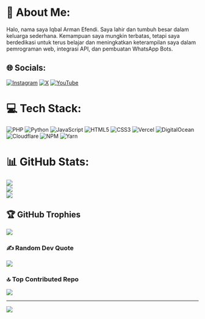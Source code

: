 # 💫 About Me:
Halo, nama saya Iqbal Arman Efendi. Saya lahir dan tumbuh besar dalam keluarga sederhana. Kemampuan saya mungkin terbatas, tetapi saya berdedikasi untuk terus belajar dan meningkatkan keterampilan saya dalam pemrograman web, integrasi API, dan pembuatan WhatsApp Bots.


## 🌐 Socials:
[![Instagram](https://img.shields.io/badge/Instagram-%23E4405F.svg?logo=Instagram&logoColor=white)](https://instagram.com/iqbalrmdiofficial) [![X](https://img.shields.io/badge/X-black.svg?logo=X&logoColor=white)](https://x.com/IQBALRMDI_OFC) [![YouTube](https://img.shields.io/badge/YouTube-%23FF0000.svg?logo=YouTube&logoColor=white)](https://youtube.com/@UCpkdvPDRB5Cg_4CSrKLAb6w) 

# 💻 Tech Stack:
![PHP](https://img.shields.io/badge/php-%23777BB4.svg?style=for-the-badge&logo=php&logoColor=white) ![Python](https://img.shields.io/badge/python-3670A0?style=for-the-badge&logo=python&logoColor=ffdd54) ![JavaScript](https://img.shields.io/badge/javascript-%23323330.svg?style=for-the-badge&logo=javascript&logoColor=%23F7DF1E) ![HTML5](https://img.shields.io/badge/html5-%23E34F26.svg?style=for-the-badge&logo=html5&logoColor=white) ![CSS3](https://img.shields.io/badge/css3-%231572B6.svg?style=for-the-badge&logo=css3&logoColor=white) ![Vercel](https://img.shields.io/badge/vercel-%23000000.svg?style=for-the-badge&logo=vercel&logoColor=white) ![DigitalOcean](https://img.shields.io/badge/DigitalOcean-%230167ff.svg?style=for-the-badge&logo=digitalOcean&logoColor=white) ![Cloudflare](https://img.shields.io/badge/Cloudflare-F38020?style=for-the-badge&logo=Cloudflare&logoColor=white) ![NPM](https://img.shields.io/badge/NPM-%23CB3837.svg?style=for-the-badge&logo=npm&logoColor=white) ![Yarn](https://img.shields.io/badge/yarn-%232C8EBB.svg?style=for-the-badge&logo=yarn&logoColor=white)
# 📊 GitHub Stats:
![](https://github-readme-stats.vercel.app/api?username=IQBALRMDIOFC&theme=dark&hide_border=false&include_all_commits=true&count_private=false)<br/>
![](https://nirzak-streak-stats.vercel.app/?user=IQBALRMDIOFC&theme=dark&hide_border=false)<br/>
![](https://github-readme-stats.vercel.app/api/top-langs/?username=IQBALRMDIOFC&theme=dark&hide_border=false&include_all_commits=true&count_private=false&layout=compact)

## 🏆 GitHub Trophies
![](https://github-profile-trophy.vercel.app/?username=IQBALRMDIOFC&theme=radical&no-frame=false&no-bg=true&margin-w=4)

### ✍️ Random Dev Quote
![](https://quotes-github-readme.vercel.app/api?type=horizontal&theme=radical)

### 🔝 Top Contributed Repo
![](https://github-contributor-stats.vercel.app/api?username=IQBALRMDIOFC&limit=5&theme=dark&combine_all_yearly_contributions=true)

---
[![](https://visitcount.itsvg.in/api?id=IQBALRMDIOFC&icon=10&color=0)](https://visitcount.itsvg.in)

<!-- Proudly created with GPRM ( https://gprm.itsvg.in ) -->
